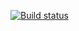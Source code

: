 [![Build status](https://ci.appveyor.com/api/projects/status/efw08i58yxp1p22x?svg=true)](https://ci.appveyor.com/project/JetStCover/hw-echo)